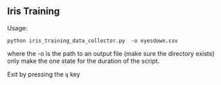 ## Iris Training 

Usage:
```
python iris_training_data_collector.py  -o eyesdown.csv
```

where the -o is the path to an output file (make sure the directory exists)
only make the one state for the duration of the script. 

Exit by pressing the `q` key